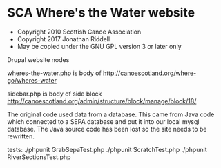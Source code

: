 # SCA Where's the Water website

* Copyright 2010 Scottish Canoe Association
* Copyright 2017 Jonathan Riddell
* May be copied under the GNU GPL version 3 or later only

Drupal website nodes

wheres-the-water.php is body of http://canoescotland.org/where-go/wheres-water

sidebar.php is body of side block http://canoescotland.org/admin/structure/block/manage/block/18/

The original code used data from a database.  This came from Java code which connected to a SEPA database and put it into our local mysql database.  The Java source code has been lost so the site needs to be rewritten.

tests:
./phpunit GrabSepaTest.php
./phpunit ScratchTest.php
./phpunit RiverSectionsTest.php
